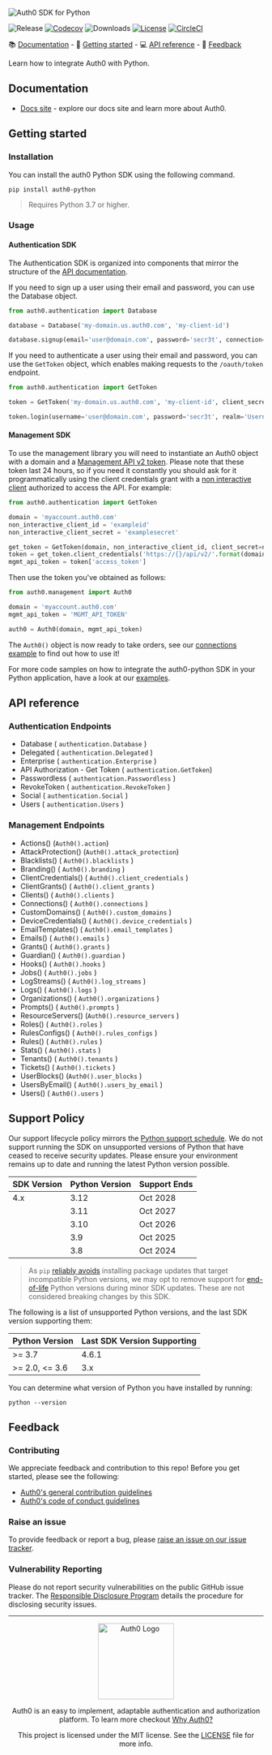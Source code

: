 ![Auth0 SDK for Python](https://cdn.auth0.com/website/sdks/banners/auth0-python-banner.png)

![Release](https://img.shields.io/pypi/v/auth0-python)
[![Codecov](https://img.shields.io/codecov/c/github/auth0/auth0-python)](https://codecov.io/gh/auth0/auth0-python)
![Downloads](https://img.shields.io/pypi/dw/auth0-python)
[![License](https://img.shields.io/:license-MIT-blue.svg?style=flat)](https://opensource.org/licenses/MIT)
[![CircleCI](https://img.shields.io/circleci/build/github/auth0/auth0-python)](https://circleci.com/gh/auth0/auth0-python)

<div>
📚 <a href="#documentation">Documentation</a> - 🚀 <a href="#getting-started">Getting started</a> - 💻 <a href="#api-reference">API reference</a> - 💬 <a href="#feedback">Feedback</a>
</div>


Learn how to integrate Auth0 with Python.
## Documentation
- [Docs site](https://www.auth0.com/docs) - explore our docs site and learn more about Auth0.

## Getting started
### Installation
You can install the auth0 Python SDK using the following command.
```
pip install auth0-python
```

> Requires Python 3.7 or higher.

### Usage

#### Authentication SDK
The Authentication SDK is organized into components that mirror the structure of the
[API documentation](https://auth0.com/docs/auth-api).

If you need to sign up a user using their email and password, you can use the Database object.

```python
from auth0.authentication import Database

database = Database('my-domain.us.auth0.com', 'my-client-id')

database.signup(email='user@domain.com', password='secr3t', connection='Username-Password-Authentication')
```

If you need to authenticate a user using their email and password, you can use the `GetToken` object, which enables making requests to the `/oauth/token` endpoint.

```python
from auth0.authentication import GetToken

token = GetToken('my-domain.us.auth0.com', 'my-client-id', client_secret='my-client-secret')

token.login(username='user@domain.com', password='secr3t', realm='Username-Password-Authentication')
```

#### Management SDK
To use the management library you will need to instantiate an Auth0 object with a domain and a [Management API v2 token](https://auth0.com/docs/api/management/v2/tokens). Please note that these token last 24 hours, so if you need it constantly you should ask for it programmatically using the client credentials grant with a [non interactive client](https://auth0.com/docs/api/management/v2/tokens#1-create-and-authorize-a-client) authorized to access the API. For example:

```python
from auth0.authentication import GetToken

domain = 'myaccount.auth0.com'
non_interactive_client_id = 'exampleid'
non_interactive_client_secret = 'examplesecret'

get_token = GetToken(domain, non_interactive_client_id, client_secret=non_interactive_client_secret)
token = get_token.client_credentials('https://{}/api/v2/'.format(domain))
mgmt_api_token = token['access_token']
```

Then use the token you've obtained as follows:

```python
from auth0.management import Auth0

domain = 'myaccount.auth0.com'
mgmt_api_token = 'MGMT_API_TOKEN'

auth0 = Auth0(domain, mgmt_api_token)
```

The `Auth0()` object is now ready to take orders, see our [connections example](https://github.com/auth0/auth0-python/blob/master/EXAMPLES.md#connections) to find out how to use it!

For more code samples on how to integrate the auth0-python SDK in your Python application, have a look at our [examples](https://github.com/auth0/auth0-python/blob/master/EXAMPLES.md).

## API reference

### Authentication Endpoints

- Database ( `authentication.Database` )
- Delegated ( `authentication.Delegated` )
- Enterprise ( `authentication.Enterprise` )
- API Authorization - Get Token ( `authentication.GetToken`)
- Passwordless ( `authentication.Passwordless` )
- RevokeToken ( `authentication.RevokeToken` )
- Social ( `authentication.Social` )
- Users ( `authentication.Users` )


### Management Endpoints

- Actions() (`Auth0().action`)
- AttackProtection() (`Auth0().attack_protection`)
- Blacklists() ( `Auth0().blacklists` )
- Branding() ( `Auth0().branding` )
- ClientCredentials() ( `Auth0().client_credentials` )
- ClientGrants() ( `Auth0().client_grants` )
- Clients() ( `Auth0().clients` )
- Connections() ( `Auth0().connections` )
- CustomDomains() ( `Auth0().custom_domains` )
- DeviceCredentials() ( `Auth0().device_credentials` )
- EmailTemplates() ( `Auth0().email_templates` )
- Emails() ( `Auth0().emails` )
- Grants() ( `Auth0().grants` )
- Guardian() ( `Auth0().guardian` )
- Hooks() ( `Auth0().hooks` )
- Jobs() ( `Auth0().jobs` )
- LogStreams() ( `Auth0().log_streams` )
- Logs() ( `Auth0().logs` )
- Organizations() ( `Auth0().organizations` )
- Prompts() ( `Auth0().prompts` )
- ResourceServers() (`Auth0().resource_servers` )
- Roles() ( `Auth0().roles` )
- RulesConfigs() ( `Auth0().rules_configs` )
- Rules() ( `Auth0().rules` )
- Stats() ( `Auth0().stats` )
- Tenants() ( `Auth0().tenants` )
- Tickets() ( `Auth0().tickets` )
- UserBlocks() (`Auth0().user_blocks` )
- UsersByEmail() ( `Auth0().users_by_email` )
- Users() ( `Auth0().users` )

## Support Policy

Our support lifecycle policy mirrors the [Python support schedule](https://devguide.python.org/versions/). We do not support running the SDK on unsupported versions of Python that have ceased to receive security updates. Please ensure your environment remains up to date and running the latest Python version possible.

| SDK Version | Python Version | Support Ends |
|-------------|----------------|--------------|
| 4.x         | 3.12           | Oct 2028     |
|             | 3.11           | Oct 2027     |
|             | 3.10           | Oct 2026     |
|             | 3.9            | Oct 2025     |
|             | 3.8            | Oct 2024     |

> As `pip` [reliably avoids](https://packaging.python.org/en/latest/tutorials/packaging-projects/#configuring-metadata) installing package updates that target incompatible Python versions, we may opt to remove support for [end-of-life](https://en.wikipedia.org/wiki/CPython#Version_history) Python versions during minor SDK updates. These are not considered breaking changes by this SDK.

The following is a list of unsupported Python versions, and the last SDK version supporting them:

| Python Version | Last SDK Version Supporting |
|----------------|-----------------------------|
| >= 3.7         | 4.6.1                       |
| >= 2.0, <= 3.6 | 3.x                         |

You can determine what version of Python you have installed by running:

```
python --version
```

## Feedback

### Contributing

We appreciate feedback and contribution to this repo! Before you get started, please see the following:

- [Auth0's general contribution guidelines](https://github.com/auth0/open-source-template/blob/master/GENERAL-CONTRIBUTING.md)
- [Auth0's code of conduct guidelines](https://github.com/auth0/open-source-template/blob/master/CODE-OF-CONDUCT.md)

### Raise an issue

To provide feedback or report a bug, please [raise an issue on our issue tracker](https://github.com/auth0/auth0-python/issues).

### Vulnerability Reporting

Please do not report security vulnerabilities on the public GitHub issue tracker. The [Responsible Disclosure Program](https://auth0.com/responsible-disclosure-policy) details the procedure for disclosing security issues.

---

<p align="center">
  <picture>
    <source media="(prefers-color-scheme: light)" srcset="https://cdn.auth0.com/website/sdks/logos/auth0_light_mode.png"   width="150">
    <source media="(prefers-color-scheme: dark)" srcset="https://cdn.auth0.com/website/sdks/logos/auth0_dark_mode.png" width="150">
    <img alt="Auth0 Logo" src="https://cdn.auth0.com/website/sdks/logos/auth0_light_mode.png" width="150">
  </picture>
</p>
<p align="center">Auth0 is an easy to implement, adaptable authentication and authorization platform. To learn more checkout <a href="https://auth0.com/why-auth0">Why Auth0?</a></p>
<p align="center">
This project is licensed under the MIT license. See the <a href="https://github.com/auth0/auth0-python/blob/master/LICENSE"> LICENSE</a> file for more info.</p>
